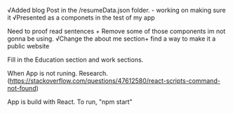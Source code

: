    √Added blog Post in the  /resumeData.json folder. - working on making sure it √Presented as a componets in the test of my app

   Need to proof read sentences +  Remove some of those components im not gonna be using.
   √Change the about me section+ find a way to make it a public website

   Fill in the Education section and work sections.

When App is not runing. Research.  (https://stackoverflow.com/questions/47612580/react-scripts-command-not-found)

App is build with React.
To run, "npm start"
